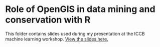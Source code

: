 # Role of OpenGIS in data mining and conservation with R 

This folder contains slides used during my presentation at the ICCB machine learning workshop. [View the slides here.](https://cdn.rawgit.com/jeffreyhanson/abstracts-and-slides/019c2b5b/seminars/ICCB-open-gis-22-07-2017/slides.html)
